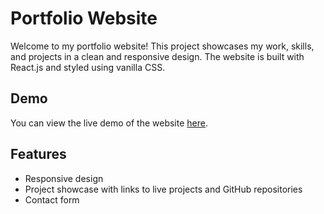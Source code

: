 # Portfolio Website

Welcome to my portfolio website! This project showcases my work, skills, and projects in a clean and responsive design. The website is built with React.js and styled using vanilla CSS.

## Demo

You can view the live demo of the website [here](https://your-live-demo-link.com).

## Features

- Responsive design
- Project showcase with links to live projects and GitHub repositories
- Contact form


